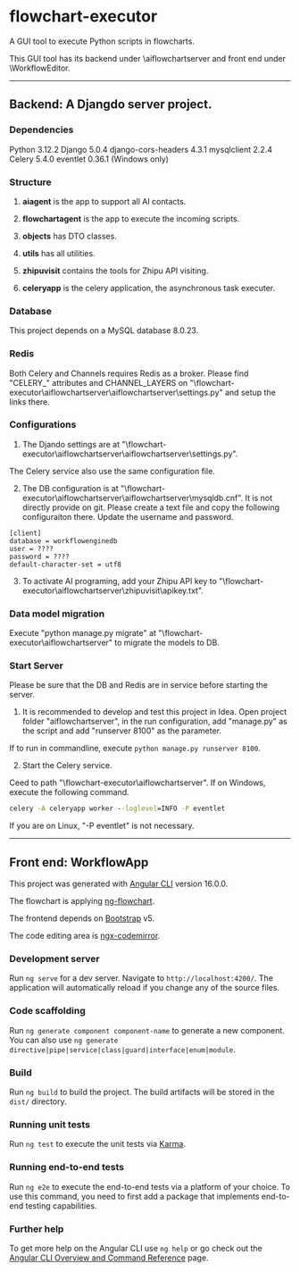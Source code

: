 # flowchart-executor

A GUI tool to execute Python scripts in flowcharts.

This GUI tool has its backend under \aiflowchartserver and front end under \WorkflowEditor.

----

## Backend: A Djangdo server project.

### Dependencies

Python 3.12.2
Django 5.0.4
django-cors-headers 4.3.1
mysqlclient 2.2.4
Celery 5.4.0
eventlet 0.36.1  (Windows only)

### Structure

1. **aiagent** is the app to support all AI contacts.

2. **flowchartagent** is the app to execute the incoming scripts.

3. **objects** has DTO classes.

4. **utils** has all utilities.

5. **zhipuvisit** contains the tools for Zhipu API visiting.

6. **celeryapp** is the celery application, the asynchronous task executer.

### Database

This project depends on a MySQL database 8.0.23.

### Redis

Both Celery and Channels requires Redis as a broker. Please find "CELERY_" attributes and CHANNEL_LAYERS on "\flowchart-executor\aiflowchartserver\aiflowchartserver\settings.py" and setup the links there.


### Configurations

1. The Djando settings are at "\flowchart-executor\aiflowchartserver\aiflowchartserver\settings.py". 

The Celery service also use the same configuration file. 


2. The DB configuration is at "\flowchart-executor\aiflowchartserver\aiflowchartserver\mysqldb.cnf". It is not directly provide on git. Please create a text file and copy the following configuraiton there. Update the username and password.

```
[client]
database = workflowenginedb
user = ????
password = ????
default-character-set = utf8
```

3. To activate AI programing, add your Zhipu API key to "\flowchart-executor\aiflowchartserver\zhipuvisit\apikey.txt".

### Data model migration

Execute "python manage.py migrate" at "\flowchart-executor\aiflowchartserver" to migrate the models to DB. 


### Start Server

Please be sure that the DB and Redis are in service before starting the server.

1. It is recommended to develop and test this project in Idea. Open project folder "aiflowchartserver", in the run configuration, add "manage.py" as the script and add "runserver 8100" as the parameter.

If to run in commandline, execute `python manage.py runserver 8100`.

2. Start the Celery service.

Ceed to path "\flowchart-executor\aiflowchartserver". If on Windows, execute the following command. 

```cmd
celery -A celeryapp worker --loglevel=INFO -P eventlet
```

If you are on Linux, "-P eventlet" is not necessary.


----

## Front end: WorkflowApp

This project was generated with [Angular CLI](https://github.com/angular/angular-cli) version 16.0.0.

The flowchart is applying [ng-flowchart](https://github.com/joel-wenzel/ng-flowchart). 

The frontend depends on [Bootstrap](https://v5.bootcss.com/docs/getting-started/introduction/) v5.

The code editing area is [ngx-codemirror](https://github.com/scttcper/ngx-codemirror).

### Development server

Run `ng serve` for a dev server. Navigate to `http://localhost:4200/`. The application will automatically reload if you change any of the source files.

### Code scaffolding

Run `ng generate component component-name` to generate a new component. You can also use `ng generate directive|pipe|service|class|guard|interface|enum|module`.

### Build

Run `ng build` to build the project. The build artifacts will be stored in the `dist/` directory.

### Running unit tests

Run `ng test` to execute the unit tests via [Karma](https://karma-runner.github.io).

### Running end-to-end tests

Run `ng e2e` to execute the end-to-end tests via a platform of your choice. To use this command, you need to first add a package that implements end-to-end testing capabilities.

### Further help

To get more help on the Angular CLI use `ng help` or go check out the [Angular CLI Overview and Command Reference](https://angular.io/cli) page.

